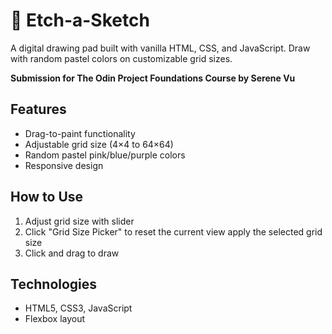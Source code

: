 # 🎨 Etch-a-Sketch

A digital drawing pad built with vanilla HTML, CSS, and JavaScript. Draw with random pastel colors on customizable grid sizes.

**Submission for The Odin Project Foundations Course by Serene Vu**

## Features

- Drag-to-paint functionality
- Adjustable grid size (4×4 to 64×64)
- Random pastel pink/blue/purple colors
- Responsive design

## How to Use

1. Adjust grid size with slider
2. Click "Grid Size Picker" to reset the current view apply the selected grid size
3. Click and drag to draw

## Technologies

- HTML5, CSS3, JavaScript
- Flexbox layout